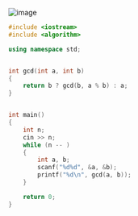 ![image](https://cdn.jsdelivr.net/gh/XmchxUp/cloudimg@master/20220310/image.2hj1dv0etai0.webp)

```c++
#include <iostream>
#include <algorithm>

using namespace std;


int gcd(int a, int b)
{
    return b ? gcd(b, a % b) : a;
}


int main()
{
    int n;
    cin >> n;
    while (n -- )
    {
        int a, b;
        scanf("%d%d", &a, &b);
        printf("%d\n", gcd(a, b));
    }

    return 0;
}
```